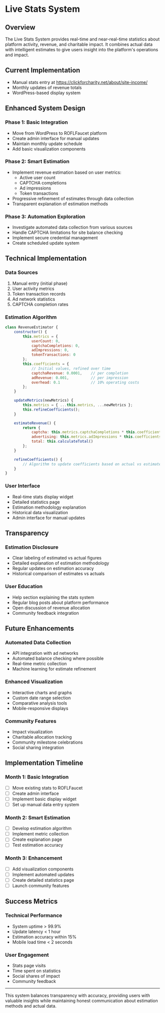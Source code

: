 # Live Stats System

## Overview

The Live Stats System provides real-time and near-real-time statistics about platform activity, revenue, and charitable impact. It combines actual data with intelligent estimates to give users insight into the platform's operations and impact.

## Current Implementation

- Manual stats entry at https://clickforcharity.net/about/site-income/
- Monthly updates of revenue totals
- WordPress-based display system

## Enhanced System Design

### Phase 1: Basic Integration
- Move from WordPress to ROFLFaucet platform
- Create admin interface for manual updates
- Maintain monthly update schedule
- Add basic visualization components

### Phase 2: Smart Estimation
- Implement revenue estimation based on user metrics:
  - Active user count
  - CAPTCHA completions
  - Ad impressions
  - Token transactions
- Progressive refinement of estimates through data collection
- Transparent explanation of estimation methods

### Phase 3: Automation Exploration
- Investigate automated data collection from various sources
- Handle CAPTCHA limitations for site balance checking
- Implement secure credential management
- Create scheduled update system

## Technical Implementation

### Data Sources
1. Manual entry (initial phase)
2. User activity metrics
3. Token transaction records
4. Ad network statistics
5. CAPTCHA completion rates

### Estimation Algorithm
```javascript
class RevenueEstimator {
    constructor() {
        this.metrics = {
            userCount: 0,
            captchaCompletions: 0,
            adImpressions: 0,
            tokenTransactions: 0
        };
        this.coefficients = {
            // Initial values, refined over time
            captchaRevenue: 0.0001,    // per completion
            adRevenue: 0.001,          // per impression
            overhead: 0.1              // 10% operating costs
        };
    }

    updateMetrics(newMetrics) {
        this.metrics = { ...this.metrics, ...newMetrics };
        this.refineCoefficients();
    }

    estimateRevenue() {
        return {
            captcha: this.metrics.captchaCompletions * this.coefficients.captchaRevenue,
            advertising: this.metrics.adImpressions * this.coefficients.adRevenue,
            total: this.calculateTotal()
        };
    }

    refineCoefficients() {
        // Algorithm to update coefficients based on actual vs estimated results
    }
}
```

### User Interface
- Real-time stats display widget
- Detailed statistics page
- Estimation methodology explanation
- Historical data visualization
- Admin interface for manual updates

## Transparency

### Estimation Disclosure
- Clear labeling of estimated vs actual figures
- Detailed explanation of estimation methodology
- Regular updates on estimation accuracy
- Historical comparison of estimates vs actuals

### User Education
- Help section explaining the stats system
- Regular blog posts about platform performance
- Open discussion of revenue allocation
- Community feedback integration

## Future Enhancements

### Automated Data Collection
- API integration with ad networks
- Automated balance checking where possible
- Real-time metric collection
- Machine learning for estimate refinement

### Enhanced Visualization
- Interactive charts and graphs
- Custom date range selection
- Comparative analysis tools
- Mobile-responsive displays

### Community Features
- Impact visualization
- Charitable allocation tracking
- Community milestone celebrations
- Social sharing integration

## Implementation Timeline

### Month 1: Basic Integration
- [ ] Move existing stats to ROFLFaucet
- [ ] Create admin interface
- [ ] Implement basic display widget
- [ ] Set up manual data entry system

### Month 2: Smart Estimation
- [ ] Develop estimation algorithm
- [ ] Implement metric collection
- [ ] Create explanation page
- [ ] Test estimation accuracy

### Month 3: Enhancement
- [ ] Add visualization components
- [ ] Implement automated updates
- [ ] Create detailed statistics page
- [ ] Launch community features

## Success Metrics

### Technical Performance
- System uptime > 99.9%
- Update latency < 1 hour
- Estimation accuracy within 15%
- Mobile load time < 2 seconds

### User Engagement
- Stats page visits
- Time spent on statistics
- Social shares of impact
- Community feedback

---

This system balances transparency with accuracy, providing users with valuable insights while maintaining honest communication about estimation methods and actual data.

